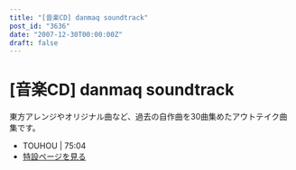 ```yaml
---
title: "[音楽CD] danmaq soundtrack"
post_id: "3636"
date: "2007-12-30T00:00:00Z"
draft: false
---
```


# [音楽CD] danmaq soundtrack

東方アレンジやオリジナル曲など、過去の自作曲を30曲集めたアウトテイク曲集です。 

  * TOUHOU | 75:04
  * [特設ページを見る](/!/dst/)
